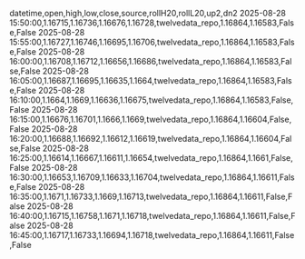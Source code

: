 datetime,open,high,low,close,source,rollH20,rollL20,up2,dn2
2025-08-28 15:50:00,1.16715,1.16736,1.16676,1.16728,twelvedata_repo,1.16864,1.16583,False,False
2025-08-28 15:55:00,1.16727,1.16746,1.16695,1.16706,twelvedata_repo,1.16864,1.16583,False,False
2025-08-28 16:00:00,1.16708,1.16712,1.16656,1.16686,twelvedata_repo,1.16864,1.16583,False,False
2025-08-28 16:05:00,1.16687,1.16695,1.16635,1.1664,twelvedata_repo,1.16864,1.16583,False,False
2025-08-28 16:10:00,1.1664,1.1669,1.16636,1.16675,twelvedata_repo,1.16864,1.16583,False,False
2025-08-28 16:15:00,1.16676,1.16701,1.1666,1.1669,twelvedata_repo,1.16864,1.16604,False,False
2025-08-28 16:20:00,1.16688,1.16692,1.16612,1.16619,twelvedata_repo,1.16864,1.16604,False,False
2025-08-28 16:25:00,1.16614,1.16667,1.16611,1.16654,twelvedata_repo,1.16864,1.1661,False,False
2025-08-28 16:30:00,1.16653,1.16709,1.16633,1.16704,twelvedata_repo,1.16864,1.16611,False,False
2025-08-28 16:35:00,1.1671,1.16733,1.1669,1.16713,twelvedata_repo,1.16864,1.16611,False,False
2025-08-28 16:40:00,1.16715,1.16758,1.1671,1.16718,twelvedata_repo,1.16864,1.16611,False,False
2025-08-28 16:45:00,1.16717,1.16733,1.16694,1.16718,twelvedata_repo,1.16864,1.16611,False,False
